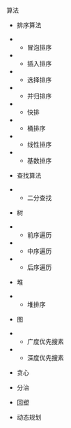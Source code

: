 算法
* 排序算法
* * 冒泡排序
* * 插入排序
* * 选择排序
* * 并归排序
* * 快排
* * 桶排序
* * 线性排序
* * 基数排序

* 查找算法
* * 二分查找

* 树
* * 前序遍历
* * 中序遍历
* * 后序遍历

* 堆
* * 堆排序

* 图
* * 广度优先搜素
* * 深度优先搜素

* 贪心
* 分治
* 回塑
* 动态规划
